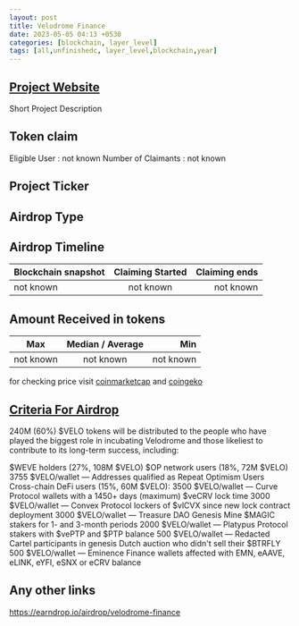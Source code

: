 ```yaml
---
layout: post
title: Velodrome Finance
date: 2023-05-05 04:13 +0530
categories: [blockchain, layer_level]
tags: [all,unfinishedc, layer_level,blockchain,year] 
---
```



## [Project Website](https://app.velodrome.finance/)

 Short Project Description

## Token claim

Eligible User : not known
Number of Claimants : not known

## Project Ticker

## Airdrop Type

## Airdrop Timeline

| Blockchain snapshot     | Claiming Started           | Claiming ends    |
| ----------------------- |:--------------------------:| ----------------:|
|       not known         |        not known           |   not known      |

## Amount Received in tokens  

| Max        |    Median / Average  |       Min    |
| ---------- |:--------------------:| ------------:|
| not known  |     not known        |  not known   |

for checking price visit [coinmarketcap](https://coinmarketcap.com/currencies/) and [coingeko](https://www.coingecko.com/en/coins/)

## [Criteria For Airdrop](https://docs.velodrome.finance/tokenomics)

240M (60%) $VELO tokens will be distributed to the people who have played the biggest role in incubating Velodrome and those likeliest to contribute to its long-term success, including:

$WEVE holders (27%, 108M $VELO)
$OP network users (18%, 72M $VELO)
3755 $VELO/wallet — Addresses qualified as Repeat Optimism Users
Cross-chain DeFi users (15%, 60M $VELO):
3500 $VELO/wallet — Curve Protocol wallets with a 1450+ days (maximum) $veCRV lock time
3000 $VELO/wallet — Convex Protocol lockers of $vlCVX since new lock contract deployment
3000 $VELO/wallet — Treasure DAO Genesis Mine $MAGIC stakers for 1- and 3-month periods
2000 $VELO/wallet — Platypus Protocol stakers with $vePTP and $PTP balance
500 $VELO/wallet — Redacted Cartel participants in genesis Dutch auction who didn't sell their $BTRFLY
500 $VELO/wallet — Eminence Finance wallets affected with EMN, eAAVE, eLINK, eYFI, eSNX or eCRV balance

## Any other links

<https://earndrop.io/airdrop/velodrome-finance>
